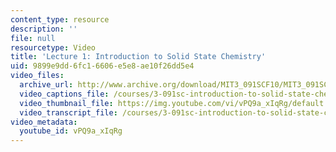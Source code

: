 ```yaml
---
content_type: resource
description: ''
file: null
resourcetype: Video
title: 'Lecture 1: Introduction to Solid State Chemistry'
uid: 9899e9dd-6fc1-6606-e5e8-ae10f26dd5e4
video_files:
  archive_url: http://www.archive.org/download/MIT3_091SCF10/MIT3_091SCF10lec01_300k.mp4
  video_captions_file: /courses/3-091sc-introduction-to-solid-state-chemistry-fall-2010/a2402e206f3e5433b100850541191b7c_vPQ9a_xIqRg.vtt
  video_thumbnail_file: https://img.youtube.com/vi/vPQ9a_xIqRg/default.jpg
  video_transcript_file: /courses/3-091sc-introduction-to-solid-state-chemistry-fall-2010/e18a606525ac2c1a454cb8f6c9320d3a_vPQ9a_xIqRg.pdf
video_metadata:
  youtube_id: vPQ9a_xIqRg
---
```

